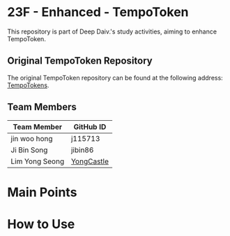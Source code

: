 # 23F - Enhanced - TempoToken

This repository is part of Deep Daiv.'s study activities, aiming to enhance TempoToken.

## Original TempoToken Repository
The original TempoToken repository can be found at the following address: [TempoTokens](https://github.com/guyyariv/TempoTokens.git).

## Team Members
|   Team Member  | GitHub ID           |
|----------------|---------------------|
| jin woo hong               | j115713          |
| Ji Bin Song    | jibin86           |
| Lim Yong Seong | [YongCastle](https://github.com/YongCastle)   |

# Main Points

# How to Use
